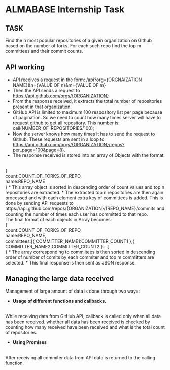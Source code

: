 # ALMABASE Internship Task
## TASK
Find the n most popular repositories of a given organization on Github based on the number of forks. For each such repo find the top m committees and their commit counts. 

## API working
* API receives a request in the form: /api?org={ORGNAIZATION NAME}&n={VALUE OF n}&m={VALUE OF m}
* Then the API sends a request to https://api.github.com/orgs/{ORGANIZATION}
* From the response received, it extracts the total number of repositories present in that organization.
* GitHub API is limited to maximum 100 respository list per page because of pagination. So we need to count how many times server will have to request github to get all repository. This number is: ceil(NUMBER_OF_REPOSITORIES/100);
* Now the server knows how many times it has to send the request to Github. These requests are sent in a loop to https://api.github.com/orgs/{ORGANIZATION}/repos?per_page=100&page={i}. 
* The response received is stored into an array of Objects with the format:
<br/>
    {
        <br/>
        count:COUNT_OF_FORKS_OF_REPO,
        <br/>
        name:REPO_NAME
        <br/>
    }
* This array object is sorted in descending order of count values and top n repositories are extracted.
* The extracted top n repositories are then again processed and with each element extra key of committees is added. This is done by sending API requests to https://api.github.com/repos/{ORGANIZATION}/{REPO_NAME}/commits and counting the number of times each user has committed to that repo. 
<br/>
The final format of each objects in Array becomes:
<br/>
{
    <br/>
        count:COUNT_OF_FORKS_OF_REPO,
        <br/>
        name:REPO_NAME,
        <br/>
        committees:[{
            COMMITTER_NAME1:COMMITTER_COUNT1
        },{
            COMMITTER_NAME2:COMMITTER_COUNT2
        }....]
        <br/>
}
* The array corresponding to commiitees is then sorted in descending order of number of comits by each commiter and top m committers are selected.
* This final response is then sent as JSON response.

## Managing the large data received
Management of large amount of data is done through two ways:
* <b>Usage of different functions and callbacks.</b>
<br/>
While receiving data from GitHub API, callback is called only when all data has been received. whether all data has been received is checked by counting how many received have been received and what is the total count of repositories. 

* <b>Using Promises</b>
<br/>
After receiving all commiter data from API data is returned to the calling function.